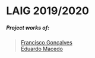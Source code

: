 # LAIG 2019/2020

##### Project works of:

> [Francisco Gonçalves](github.com/kiko-g)\
> [Eduardo Macedo](github.com/EduMacedo99)
